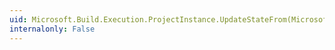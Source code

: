 ```yaml
---
uid: Microsoft.Build.Execution.ProjectInstance.UpdateStateFrom(Microsoft.Build.Execution.ProjectInstance)
internalonly: False
---
```

